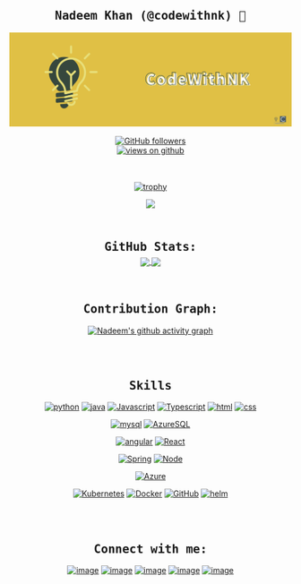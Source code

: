 <h2 align='center'><samp><strong>Nadeem Khan (@codewithnk)</strong> 👋</samp></h2>

![banner](banner.png)

<div align="center">
 <a href="https://github.com/nadeem4" target="_blank">
    <img alt="GitHub followers" src="https://img.shields.io/github/followers/nadeem4?label=Github%20followers&style=for-the-badge">
  </a>  
  <br/>
  <a href="https://github.com/nadeem4" target="_blank">
    <img src="https://komarev.com/ghpvc/?username=nadeem4&label=VIEWS&color=brightgreen&style=for-the-badge" alt="views on github" />
  </a>
</div>

<br/>
<br/>

<div align="center">

[![trophy](https://github-profile-trophy.vercel.app/?username=nadeem4&theme=chalk&row=1&column=6)](https://github.com/nadeem4)

[![](https://github-readme-streak-stats.herokuapp.com/?user=nadeem4&theme=nord)](https://github.com/nadeem4)

</div>

<br/>
<br/>

<div align="center">
<h2 align="center" style="margin: 5px 10px;"><samp><strong>GitHub Stats:</strong> </samp></h2> 
 <a href="https://github.com/nadeem4">
    <img align="center" src="https://github-readme-stats.vercel.app/api?username=nadeem4&show_icons=true&hide_border=true&count_private=true&include_all_commits=true&theme=nord"/>
  </a>
  <a href="https://github.com/nadeem4">
    <img align="center" height="195px" src="https://github-readme-stats.vercel.app/api/top-langs/?username=nadeem4&langs_count=15&layout=compact&hide_border=true&theme=nord"/>
  </a>

</div>

<br/>
<br/>


<div align="center">
<h2 align="center"><samp><strong>Contribution Graph:</strong> </samp></h2>

[![Nadeem's github activity graph](https://activity-graph.herokuapp.com/graph?username=nadeem4&theme=dracula)](https://github.com/nadeem4)

</div>

<br/>
<br/>

<div align="center">
  <h2 align="center"><samp><strong>Skills</strong> </samp></h2>

[![python](https://img.shields.io/badge/python-lightgrey?labelColor=3776AB&logo=Python&style=for-the-badge&logoColor=white)](https://www.python.org/)
[![java](https://img.shields.io/badge/java-lightgrey?labelColor=39457E&logo=Java&style=for-the-badge&logoColor=white)](https://www.java.com/en/)
[![Javascript](https://img.shields.io/badge/javascript-lightgrey?labelColor=276DC3&logo=JavaScript&style=for-the-badge&logoColor=white)](https://www.javascript.com/)
[![Typescript](https://img.shields.io/badge/typescript-lightgrey?labelColor=276DC3&logo=typeScript&style=for-the-badge&logoColor=white)](https://www.typescriptlang.org/)
[![html](https://img.shields.io/badge/html-lightgrey?labelColor=E34F26&logo=HTML5&style=for-the-badge&logoColor=white)](https://www.w3schools.com/html)
[![css](https://img.shields.io/badge/css-lightgrey?labelColor=1572B6&logo=CSS3&style=for-the-badge&logoColor=white)](https://www.w3schools.com/css)

[![mysql](https://img.shields.io/badge/MySQL-lightgrey?labelColor=1572B6&logo=mysql&style=for-the-badge&logoColor=white)](https://www.mysql.com/)
[![AzureSQL](https://img.shields.io/badge/mssql-lightgrey?labelColor=1572B6&logo=microsoft-sql-server&style=for-the-badge&logoColor=white)](https://azure.microsoft.com/en-us/products/azure-sql/database/)

[![angular](https://img.shields.io/badge/Angular-lightgrey?labelColor=003545&logo=Angular&style=for-the-badge&logoColor=white)](https://angular.io/)
[![React](https://img.shields.io/badge/React-lightgrey?labelColor=003B57&logo=React&style=for-the-badge&logoColor=white)](https://reactjs.org/)

[![Spring](https://img.shields.io/badge/Spring-lightgrey?labelColor=4169E1&logo=Spring&style=for-the-badge&logoColor=white)](https://spring.io/)
[![Node](https://img.shields.io/badge/Node-lightgrey?labelColor=47A248&logo=Node.Js&style=for-the-badge&logoColor=white)](https://nodejs.org/en/)

[![Azure](https://img.shields.io/badge/Azure-lightgrey?labelColor=4EAA25&logo=microsoft-azure&style=for-the-badge&logoColor=white)](https://azure.microsoft.com/en-us/)

[![Kubernetes](https://img.shields.io/badge/kubernetes-lightgrey?labelColor=008080&logo=Kubernetes&style=for-the-badge&logoColor=white)](https://kubernetes.io/)
[![Docker](https://img.shields.io/badge/docker-lightgrey?labelColor=E34F26&logo=Docker&style=for-the-badge&logoColor=white)](https://www.docker.com/)
[![GitHub](https://img.shields.io/badge/github-lightgrey?labelColor=1572B6&logo=GitHub&style=for-the-badge&logoColor=white)](https://github.com/)
[![helm](https://img.shields.io/badge/helm-lightgrey?labelColor=F7DF1E&logo=helm&style=for-the-badge&logoColor=black)](https://helm.sh/)

</div>

<br/>
<br/>

<h2 align="center"><samp><strong>Connect with me:</strong> </samp></h2>
<div align="center">

[![image](https://img.shields.io/badge/LinkedIn-0077B5?style=for-the-badge&logo=linkedin&logoColor=white)](https://www.linkedin.com/in/nadeem-khan-nk-75135210a/)
[![image](https://img.shields.io/badge/Instagram-E4405F?style=for-the-badge&logo=instagram&logoColor=white)](https://www.instagram.com/codewithnk/)
[![image](https://img.shields.io/badge/Twitter-1DA1F2?style=for-the-badge&logo=twitter&logoColor=white)](https://twitter.com/codewithnk)
[![image](https://img.shields.io/badge/Gmail-D14836?style=for-the-badge&logo=gmail&logoColor=white)](mailto:mailto:codewithnk@gmail.com)
[![image](https://img.shields.io/badge/Medium-000000?style=for-the-badge&logo=medium&logoColor=white)](https://codewithnk.com/)

</div>
